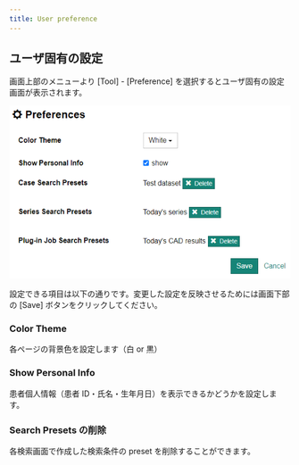 ```yaml
---
title: User preference
---
```


## ユーザ固有の設定

画面上部のメニューより [Tool] - [Preference] を選択するとユーザ固有の設定画面が表示されます。

![Preferences](user-preference.png)

設定できる項目は以下の通りです。変更した設定を反映させるためには画面下部の [Save] ボタンをクリックしてください。

### Color Theme

各ページの背景色を設定します（白 or 黒）

### Show Personal Info

患者個人情報（患者 ID・氏名・生年月日）を表示できるかどうかを設定します。

### Search Presets の削除

各検索画面で作成した検索条件の preset を削除することができます。
